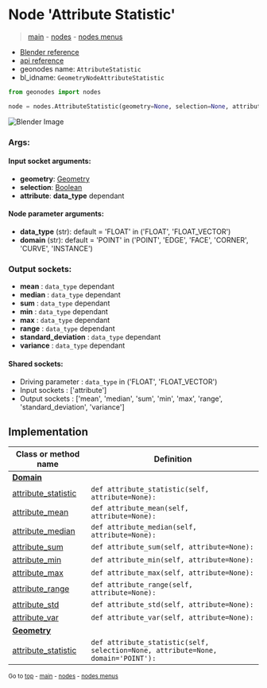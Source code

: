 # Node 'Attribute Statistic'

> [main](../structure.md) - [nodes](nodes.md) - [nodes menus](nodes_menus.md)

- [Blender reference](https://docs.blender.org/manual/en/latest/modeling/geometry_nodes/attribute/attribute_statistic.html)
- [api reference](https://docs.blender.org/api/current/bpy.types.GeometryNodeAttributeStatistic.html)
- geonodes name: `AttributeStatistic`
- bl_idname: `GeometryNodeAttributeStatistic`

```python
from geonodes import nodes

node = nodes.AttributeStatistic(geometry=None, selection=None, attribute=None, data_type='FLOAT', domain='POINT')
```

![Blender Image](https://docs.blender.org/manual/en/latest/_images/node-types_GeometryNodeAttributeStatistic.webp)

### Args:

#### Input socket arguments:

- **geometry**: [Geometry](Geometry.md)
- **selection**: [Boolean](Boolean.md)
- **attribute**: **data_type** dependant

#### Node parameter arguments:

- **data_type** (str): default = 'FLOAT' in ('FLOAT', 'FLOAT_VECTOR')
- **domain** (str): default = 'POINT' in ('POINT', 'EDGE', 'FACE', 'CORNER', 'CURVE', 'INSTANCE')

### Output sockets:

- **mean** : ``data_type`` dependant
- **median** : ``data_type`` dependant
- **sum** : ``data_type`` dependant
- **min** : ``data_type`` dependant
- **max** : ``data_type`` dependant
- **range** : ``data_type`` dependant
- **standard_deviation** : ``data_type`` dependant
- **variance** : ``data_type`` dependant

#### Shared sockets:

- Driving parameter : ``data_type`` in ('FLOAT', 'FLOAT_VECTOR')
- Input sockets  : ['attribute']
- Output sockets : ['mean', 'median', 'sum', 'min', 'max', 'range', 'standard_deviation', 'variance']
## Implementation

| Class or method name | Definition |
|----------------------|------------|
| **[Domain](Domain.md)** |
| [attribute_statistic](Domain.md#attribute_statistic) | `def attribute_statistic(self, attribute=None):` |
| [attribute_mean](Domain.md#attribute_mean) | `def attribute_mean(self, attribute=None):` |
| [attribute_median](Domain.md#attribute_median) | `def attribute_median(self, attribute=None):` |
| [attribute_sum](Domain.md#attribute_sum) | `def attribute_sum(self, attribute=None):` |
| [attribute_min](Domain.md#attribute_min) | `def attribute_min(self, attribute=None):` |
| [attribute_max](Domain.md#attribute_max) | `def attribute_max(self, attribute=None):` |
| [attribute_range](Domain.md#attribute_range) | `def attribute_range(self, attribute=None):` |
| [attribute_std](Domain.md#attribute_std) | `def attribute_std(self, attribute=None):` |
| [attribute_var](Domain.md#attribute_var) | `def attribute_var(self, attribute=None):` |
| **[Geometry](Geometry.md)** |
| [attribute_statistic](Geometry.md#attribute_statistic) | `def attribute_statistic(self, selection=None, attribute=None, domain='POINT'):` |

<sub>Go to [top](#node-Attribute-Statistic) - [main](../structure.md) - [nodes](nodes.md) - [nodes menus](nodes_menus.md)</sub>

